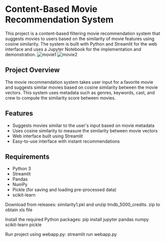 # Content-Based Movie Recommendation System

This project is a content-based filtering movie recommendation system that suggests movies to users based on the similarity of movie features using cosine similarity. The system is built with Python and Streamlit for the web interface and  uses a Jupyter Notebook for the implementation and demonstration.
![movie1](https://github.com/user-attachments/assets/b85a1956-56d2-4239-9a53-b022c28624c7)
![movie2](https://github.com/user-attachments/assets/1c984d98-048d-433a-8959-2c60612f9f48)



## Project Overview

The movie recommendation system takes user input for a favorite movie and suggests similar movies based on cosine similarity between the movie vectors. This system uses metadata such as genres, keywords, cast, and crew to compute the similarity score between movies.

## Features

- Suggests movies similar to the user's input based on movie metadata
- Uses cosine similarity to measure the similarity between movie vectors
- Web interface built using Streamlit
- Easy-to-use interface with instant recommendations

## Requirements

- Python 3
- Streamlit
- Pandas
- NumPy
- Pickle (for saving and loading pre-processed data)
- scikit-learn

Download from releases:
similarity1.pkl
and unzip tmdb_5000_credits. zip to obtain xls file

Install the required Python packages:
pip install jupyter pandas numpy scikit-learn pickle

Run project using webapp.py:
streamlit run webapp.py



